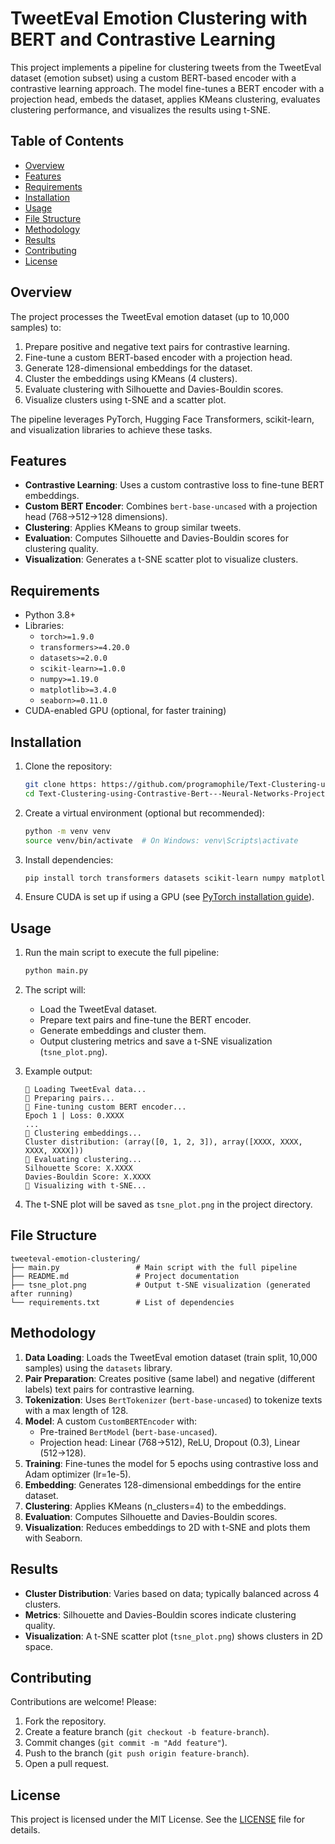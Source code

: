 # TweetEval Emotion Clustering with BERT and Contrastive Learning

This project implements a pipeline for clustering tweets from the TweetEval dataset (emotion subset) using a custom BERT-based encoder with a contrastive learning approach. The model fine-tunes a BERT encoder with a projection head, embeds the dataset, applies KMeans clustering, evaluates clustering performance, and visualizes the results using t-SNE.

## Table of Contents
- [Overview](#overview)
- [Features](#features)
- [Requirements](#requirements)
- [Installation](#installation)
- [Usage](#usage)
- [File Structure](#file-structure)
- [Methodology](#methodology)
- [Results](#results)
- [Contributing](#contributing)
- [License](#license)

## Overview
The project processes the TweetEval emotion dataset (up to 10,000 samples) to:
1. Prepare positive and negative text pairs for contrastive learning.
2. Fine-tune a custom BERT-based encoder with a projection head.
3. Generate 128-dimensional embeddings for the dataset.
4. Cluster the embeddings using KMeans (4 clusters).
5. Evaluate clustering with Silhouette and Davies-Bouldin scores.
6. Visualize clusters using t-SNE and a scatter plot.

The pipeline leverages PyTorch, Hugging Face Transformers, scikit-learn, and visualization libraries to achieve these tasks.

## Features
- **Contrastive Learning**: Uses a custom contrastive loss to fine-tune BERT embeddings.
- **Custom BERT Encoder**: Combines `bert-base-uncased` with a projection head (768→512→128 dimensions).
- **Clustering**: Applies KMeans to group similar tweets.
- **Evaluation**: Computes Silhouette and Davies-Bouldin scores for clustering quality.
- **Visualization**: Generates a t-SNE scatter plot to visualize clusters.

## Requirements
- Python 3.8+
- Libraries:
  - `torch>=1.9.0`
  - `transformers>=4.20.0`
  - `datasets>=2.0.0`
  - `scikit-learn>=1.0.0`
  - `numpy>=1.19.0`
  - `matplotlib>=3.4.0`
  - `seaborn>=0.11.0`
- CUDA-enabled GPU (optional, for faster training)

## Installation
1. Clone the repository:
   ```bash
   git clone https: https://github.com/programophile/Text-Clustering-using-Contrastive-Bert---Neural-Networks-Project-cse425-spring25-BRACU-
   cd Text-Clustering-using-Contrastive-Bert---Neural-Networks-Project-cse425-spring25-BRACU-
   ```
2. Create a virtual environment (optional but recommended):
   ```bash
   python -m venv venv
   source venv/bin/activate  # On Windows: venv\Scripts\activate
   ```
3. Install dependencies:
   ```bash
   pip install torch transformers datasets scikit-learn numpy matplotlib seaborn
   ```
4. Ensure CUDA is set up if using a GPU (see [PyTorch installation guide](https://pytorch.org/get-started/locally/)).

## Usage
1. Run the main script to execute the full pipeline:
   ```bash
   python main.py
   ```
2. The script will:
   - Load the TweetEval dataset.
   - Prepare text pairs and fine-tune the BERT encoder.
   - Generate embeddings and cluster them.
   - Output clustering metrics and save a t-SNE visualization (`tsne_plot.png`).

3. Example output:
   ```
   🔹 Loading TweetEval data...
   🔹 Preparing pairs...
   🔹 Fine-tuning custom BERT encoder...
   Epoch 1 | Loss: 0.XXXX
   ...
   🔹 Clustering embeddings...
   Cluster distribution: (array([0, 1, 2, 3]), array([XXXX, XXXX, XXXX, XXXX]))
   🔹 Evaluating clustering...
   Silhouette Score: X.XXXX
   Davies-Bouldin Score: X.XXXX
   🔹 Visualizing with t-SNE...
   ```

4. The t-SNE plot will be saved as `tsne_plot.png` in the project directory.

## File Structure
```
tweeteval-emotion-clustering/
├── main.py                 # Main script with the full pipeline
├── README.md               # Project documentation
├── tsne_plot.png           # Output t-SNE visualization (generated after running)
└── requirements.txt        # List of dependencies
```

## Methodology
1. **Data Loading**: Loads the TweetEval emotion dataset (train split, 10,000 samples) using the `datasets` library.
2. **Pair Preparation**: Creates positive (same label) and negative (different labels) text pairs for contrastive learning.
3. **Tokenization**: Uses `BertTokenizer` (`bert-base-uncased`) to tokenize texts with a max length of 128.
4. **Model**: A custom `CustomBERTEncoder` with:
   - Pre-trained `BertModel` (`bert-base-uncased`).
   - Projection head: Linear (768→512), ReLU, Dropout (0.3), Linear (512→128).
5. **Training**: Fine-tunes the model for 5 epochs using contrastive loss and Adam optimizer (lr=1e-5).
6. **Embedding**: Generates 128-dimensional embeddings for the entire dataset.
7. **Clustering**: Applies KMeans (n_clusters=4) to the embeddings.
8. **Evaluation**: Computes Silhouette and Davies-Bouldin scores.
9. **Visualization**: Reduces embeddings to 2D with t-SNE and plots them with Seaborn.

## Results
- **Cluster Distribution**: Varies based on data; typically balanced across 4 clusters.
- **Metrics**: Silhouette and Davies-Bouldin scores indicate clustering quality.
- **Visualization**: A t-SNE scatter plot (`tsne_plot.png`) shows clusters in 2D space.

## Contributing
Contributions are welcome! Please:
1. Fork the repository.
2. Create a feature branch (`git checkout -b feature-branch`).
3. Commit changes (`git commit -m "Add feature"`).
4. Push to the branch (`git push origin feature-branch`).
5. Open a pull request.

## License
This project is licensed under the MIT License. See the [LICENSE](LICENSE) file for details.
